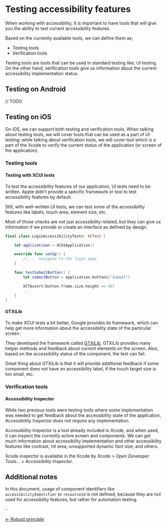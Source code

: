# Testing accessibility features

When working with accessibility, it is important to have tools that will give you the ability to test current accessibility features.

Based on the currently available tools, we can define them as;

* Testing tools
* Verification tools

Testing tools are tools that can be used in standard testing like; UI testing. On the other hand, verification tools give us information about the current accessibility implementation status.

## Testing on Android

// TODO

## Testing on iOS

On iOS, we can support both testing and verification tools. When talking about testing tools, we will cover tools that can be used as a part of UI testing; while talking about verification tools, we will cover tool which is a part of the Xcode to verify the current status of the application (or screen of the application).

### Testing tools

#### Testing with XCUI tests

To test the accessibility features of our application, UI tests need to be written. Apple didn’t provide a specific framework or tool to test accessibility features by default.

Still, with well-written UI tests, we can test some of the accessibility features like labels, touch area, element size, etc.

Most of those checks are not just accessibility-related, but they can give us information if we provide or create an interface as defined by design.

```swift
final class LoginAccessibilityTests: XCTest {

    let applicatioon = XCUIApplication()

    override func setUp() {
        // ... navigate to the login page
    }

    func testSubmitButton() {
        let submitButton = application.buttons["Submit"]

        XCTAssert(button.frame.size.height == 50)
        ...
    }
}
```

#### GTXiLib

To make XCUI tests a bit better, Google provides its framework, which can help get more information about the accessibility state of the particular screen.

They developed the framework called [GTXiLib](https://github.com/google/GTXiLib). GTXiLib provides many helper methods and feedback about current elements on the screen. Also, based on the accessibility status of the component, the test can fail.

Great thing about GTXiLib is that it will provide additional feedback if some component does not have an accessibility label, if the touch target size is too small, etc.

### Verification tools

#### Accessibility Inspector

While two previous tools were testing tools where some implementation was needed to get feedback about the accessibility state of the application, Accessibility Inspector does not require any implementation.

Accessibility Inspector is a tool already included in Xcode, and when used, it can inspect the currently active screen and components. We can get much information about accessibility implementation and other accessibility features like contrast, hit area, unsupported dynamic font size, and others.

Xcode inspector is available in the Xcode by _Xcode > Open Developer Tools... > Accessibility Inspector_.

## Additional notes

In this document, usage of component identifiers like `accessibilityIdentifier` or `resourceId` is not defined, because they are not used for accessibility features, but rather for automation testing.

⎯

[← Robust principle](Robust%20principle.md "Robust principle")
